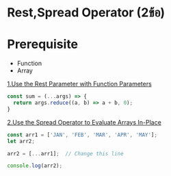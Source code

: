 #  Rest,Spread Operator (2ข้อ)

# Prerequisite 
- Function
- Array



[1.Use the Rest Parameter with Function Parameters](https://www.freecodecamp.org/learn/javascript-algorithms-and-data-structures/es6/use-the-rest-parameter-with-function-parameters)
```js
const sum = (...args) => {
  return args.reduce((a, b) => a + b, 0);
}
```  

[2.Use the Spread Operator to Evaluate Arrays In-Place](https://www.freecodecamp.org/learn/javascript-algorithms-and-data-structures/es6/use-the-spread-operator-to-evaluate-arrays-in-place)
```js
const arr1 = ['JAN', 'FEB', 'MAR', 'APR', 'MAY'];
let arr2;

arr2 = [...arr1];  // Change this line

console.log(arr2);
```  
